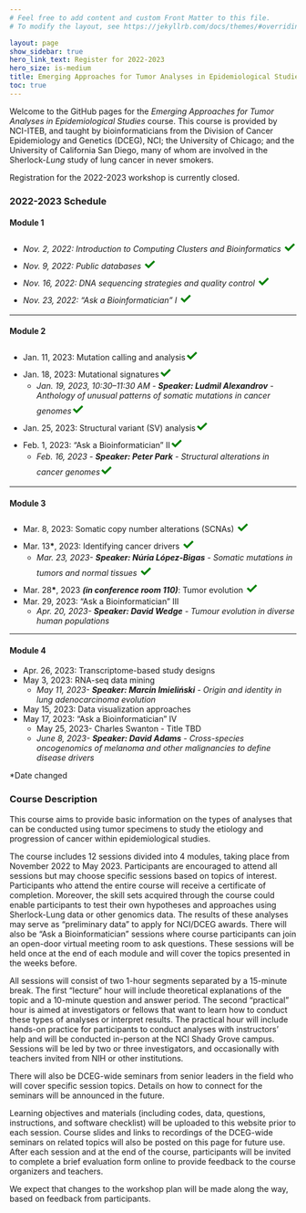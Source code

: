 ```yaml
---
# Feel free to add content and custom Front Matter to this file.
# To modify the layout, see https://jekyllrb.com/docs/themes/#overriding-theme-defaults

layout: page
show_sidebar: true
hero_link_text: Register for 2022-2023
hero_size: is-medium
title: Emerging Approaches for Tumor Analyses in Epidemiological Studies
toc: true
---
```


Welcome to the GitHub pages for the *Emerging Approaches for Tumor Analyses in Epidemiological Studies* course. This course is provided by NCI-ITEB, and taught by bioinformaticians from the Division of Cancer Epidemiology and Genetics (DCEG), NCI; the University of Chicago; and the University of California San Diego, many of whom are involved in the Sherlock-*Lung* study of lung cancer in never smokers.

Registration for the 2022-2023 workshop is currently closed.
<!--
To register, click the registration button above or visit the NCI events page at [https://events.cancer.gov/dceg/genomics-workshop](https://events.cancer.gov/dceg/genomics-workshop).
-->

### 2022-2023 Schedule

#### Module 1
- *Nov. 2, 2022: Introduction to Computing Clusters and Bioinformatics* <span style="color: green;font-size:25px;"><b>&#x2713;</b></span>
- *Nov. 9, 2022: Public databases* <span style="color: green;font-size:25px;"><b>&#x2713;</b></span>
- *Nov. 16, 2022: DNA sequencing strategies and quality control* <span style="color: green;font-size:25px;"><b>&#x2713;</b></span>
- *Nov. 23, 2022: “Ask a Bioinformatician” I* <span style="color: green;font-size:25px;"><b>&#x2713;</b></span>

---
#### Module 2
- Jan. 11, 2023: Mutation calling and analysis<span style="color: green;font-size:25px;"><b>&#x2713;</b></span>
- Jan. 18, 2023: Mutational signatures<span style="color: green;font-size:25px;"><b>&#x2713;</b></span>
  - _Jan. 19, 2023, 10:30–11:30 AM - **Speaker: Ludmil Alexandrov** - Anthology of unusual patterns of somatic mutations in cancer genomes_<span style="color: green;font-size:25px;"><b>&#x2713;</b></span>
- Jan. 25, 2023: Structural variant (SV) analysis<span style="color: green;font-size:25px;"><b>&#x2713;</b></span>
- Feb. 1, 2023: “Ask a Bioinformatician” II<span style="color: green;font-size:25px;"><b>&#x2713;</b></span>
  - _Feb. 16, 2023 - **Speaker: Peter Park** - Structural alterations in cancer genomes_<span style="color: green;font-size:25px;"><b>&#x2713;</b></span>

---
#### Module 3
- Mar. 8, 2023: Somatic copy number alterations (SCNAs) <span style="color: green;font-size:25px;"><b>&#x2713;</b></span>
- Mar. 13<b>*</b>, 2023: Identifying cancer drivers <span style="color: green;font-size:25px;"><b>&#x2713;</b></span>
  - _Mar. 23, 2023- **Speaker: Núria López-Bigas** - Somatic mutations in tumors and normal tissues_ <span style="color: green;font-size:25px;"><b>&#x2713;</b></span>
- Mar. 28<b>\*</b>, 2023 ***(in conference room 110)***: Tumor evolution <span style="color: green;font-size:25px;"><b>&#x2713;</b></span>
- Mar. 29, 2023: “Ask a Bioinformatician” III
  - _Apr. 20, 2023- **Speaker: David Wedge** - Tumour evolution in diverse human populations_

---
#### Module 4
- Apr. 26, 2023: Transcriptome-based study designs
- May 3, 2023: RNA-seq data mining
  - _May 11, 2023- **Speaker: Marcin Imieliński** - Origin and identity in lung adenocarcinoma evolution_
- May 15<b></b>, 2023: Data visualization approaches
- May 17, 2023: “Ask a Bioinformatician” IV
  - May 25, 2023- Charles Swanton - Title TBD
  - _June 8, 2023- **Speaker: David Adams** - Cross-species oncogenomics of melanoma and other malignancies to define disease drivers_

*Date changed

### Course Description

This course aims to provide basic information on the types of analyses that can be conducted using tumor specimens to study the etiology and progression of cancer within epidemiological studies.

The course includes 12 sessions divided into 4 modules, taking place from November 2022 to May 2023.  Participants are encouraged to attend all sessions but may choose specific sessions based on topics of interest. Participants who attend the entire course will receive a certificate of completion.  Moreover, the skill sets acquired through the course could enable participants to test their own hypotheses and approaches using Sherlock-Lung data or other genomics data. The results of these analyses may serve as “preliminary data” to apply for NCI/DCEG awards. There will also be “Ask a Bioinformatician” sessions where course participants can join an open-door virtual meeting room to ask questions. These sessions will be held once at the end of each module and will cover the topics presented in the weeks before.

All sessions will consist of two 1-hour segments separated by a 15-minute break. The first “lecture” hour will include theoretical explanations of the topic and a 10-minute question and answer period. The second “practical” hour is aimed at investigators or fellows that want to learn how to conduct these types of analyses or interpret results.  The practical hour will include hands-on practice for participants to conduct analyses with instructors’ help and will be conducted in-person at the NCI Shady Grove campus.  Sessions will be led by two or three investigators, and occasionally with teachers invited from NIH or other institutions.

There will also be DCEG-wide seminars from senior leaders in the field who will cover specific session topics. Details on how to connect for the seminars will be announced in the future.

Learning objectives and materials (including codes, data, questions, instructions, and software checklist) will be uploaded to this website prior to each session. Course slides and links to recordings of the DCEG-wide seminars on related topics will also be posted on this page for future use. After each session and at the end of the course, participants will be invited to complete a brief evaluation form online to provide feedback to the course organizers and teachers.

We expect that changes to the workshop plan will be made along the way, based on feedback from participants.
